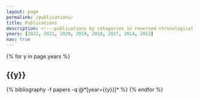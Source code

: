 ```yaml
---
layout: page
permalink: /publications/
title: Publications
description: <!---publications by categories in reversed chronological order. generated by jekyll-scholar.--->
years: [2022, 2021, 2020, 2019, 2018, 2017, 2014, 2013]
nav: true
---
```

<!-- _pages/publications.md -->

<!-- <div class="publications">
{% for type in site.scholar.type_order %}
  {%- capture citecount -%}
  {%- bibliography_count --query @{{type}} -%}
  {%- endcapture -%}
  {% if citecount != "0"  %}
    <h2 id="{{type}}">{{ site.scholar.type_names[type] }}</h2>
    {% bibliography --query @{{type}} --group_by year --group_order descending %}
  {% endif %}
{% endfor %}
</div> -->

<!-- <div class="publications"> -->
{% for y in page.years %}
  <h2 class="year">{{y}}</h2>
  {% bibliography -f papers -q @*[year={{y}}]* %}
{% endfor %}
<!-- </div> -->
